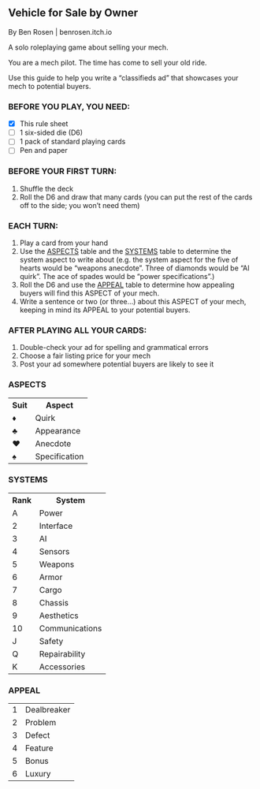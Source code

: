 ## Vehicle for Sale by Owner
By Ben Rosen | benrosen.itch.io

A solo roleplaying game about selling your mech.

You are a mech pilot. The time has come to sell your old ride.

Use this guide to help you write a “classifieds ad” that showcases your mech to potential buyers.

### BEFORE YOU PLAY, YOU NEED:

- [x] This rule sheet
- [ ] 1 six-sided die (D6)
- [ ] 1 pack of standard playing cards
- [ ] Pen and paper

### BEFORE YOUR FIRST TURN:
1. Shuffle the deck
2. Roll the D6 and draw that many cards (you can put the rest of the cards off to the side; you won’t need them)

### EACH TURN:
1. Play a card from your hand
2. Use the [ASPECTS](#aspects) table and the [SYSTEMS](#systems) table to determine the system aspect to write about (e.g. the system aspect for the five of hearts would be “weapons anecdote”. Three of diamonds would be “AI quirk”. The ace of spades would be “power specifications”.)
3. Roll the D6 and use the [APPEAL](#appeal) table to determine how appealing buyers will find this ASPECT of your mech.
4. Write a sentence or two (or three…) about this ASPECT of your mech, keeping in mind its APPEAL to your potential buyers.

### AFTER PLAYING ALL YOUR CARDS:
1. Double-check your ad for spelling and grammatical errors
2. Choose a fair listing price for your mech
3. Post your ad somewhere potential buyers are likely to see it

### ASPECTS
<table>
  <tr>
    <th>Suit</th>
    <th>Aspect</th>
  </tr>
  <tr>
    <td>♦</td>
    <td>Quirk</td>
  </tr>
  <tr>
    <td>♣</td>
    <td>Appearance</td>
  </tr>
  <tr>
    <td>♥</td>
    <td>Anecdote</td>
  </tr>
  <tr>
    <td>♠</td>
    <td>Specification</td>
  </tr>
</table>

### SYSTEMS
<table>
  <tr>
    <th>Rank</th>
    <th>System</th>
  </tr>
  <tr>
    <td>A</td>
    <td>Power</td>
  </tr>
  <tr>
    <td>2</td>
    <td>Interface</td>
  </tr>
  <tr>
    <td>3</td>
    <td>AI</td>
  </tr>
  <tr>
    <td>4</td>
    <td>Sensors</td>
  </tr>
    <tr>
    <td>5</td>
    <td>Weapons</td>
  </tr>
  <tr>
    <td>6</td>
    <td>Armor</td>
  </tr>
  <tr>
    <td>7</td>
    <td>Cargo</td>
  </tr>
  <tr>
    <td>8</td>
    <td>Chassis</td>
  </tr>
    <tr>
    <td>9</td>
    <td>Aesthetics</td>
  </tr>
  <tr>
    <td>10</td>
    <td>Communications</td>
  </tr>
  <tr>
    <td>J</td>
    <td>Safety</td>
  </tr>
  <tr>
    <td>Q</td>
    <td>Repairability</td>
  </tr>
    <tr>
    <td>K</td>
    <td>Accessories</td>
  </tr>
</table>

### APPEAL

<table>
<tr>
    <td>1</td>
    <td>Dealbreaker</td>
  </tr>
  <tr>
    <td>2</td>
    <td>Problem</td>
  </tr>
  <tr>
    <td>3</td>
    <td>Defect</td>
  </tr>
  <tr>
    <td>4</td>
    <td>Feature</td>
  </tr>
    <tr>
    <td>5</td>
    <td>Bonus</td>
  </tr>
  <tr>
    <td>6</td>
    <td>Luxury</td>
  </tr>
</table>
